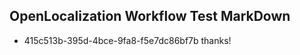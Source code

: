 ## OpenLocalization Workflow Test MarkDown
* 415c513b-395d-4bce-9fa8-f5e7dc86bf7b thanks!

<!--HONumber=Nov16_HO2-->


